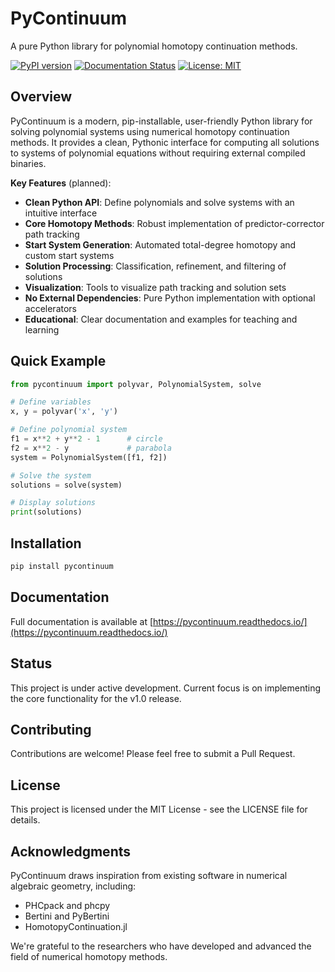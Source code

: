 # PyContinuum

A pure Python library for polynomial homotopy continuation methods.

[![PyPI version](https://img.shields.io/pypi/v/pycontinuum.svg)](https://pypi.org/project/pycontinuum/)
[![Documentation Status](https://readthedocs.org/projects/pycontinuum/badge/?version=latest)](https://pycontinuum.readthedocs.io/en/latest/?badge=latest)
[![License: MIT](https://img.shields.io/badge/License-MIT-yellow.svg)](https://opensource.org/licenses/MIT)

## Overview

PyContinuum is a modern, pip-installable, user-friendly Python library for solving polynomial systems using numerical homotopy continuation methods. It provides a clean, Pythonic interface for computing all solutions to systems of polynomial equations without requiring external compiled binaries.

**Key Features** (planned):

- **Clean Python API**: Define polynomials and solve systems with an intuitive interface
- **Core Homotopy Methods**: Robust implementation of predictor-corrector path tracking
- **Start System Generation**: Automated total-degree homotopy and custom start systems
- **Solution Processing**: Classification, refinement, and filtering of solutions
- **Visualization**: Tools to visualize path tracking and solution sets
- **No External Dependencies**: Pure Python implementation with optional accelerators
- **Educational**: Clear documentation and examples for teaching and learning

## Quick Example

```python
from pycontinuum import polyvar, PolynomialSystem, solve

# Define variables
x, y = polyvar('x', 'y')

# Define polynomial system
f1 = x**2 + y**2 - 1      # circle
f2 = x**2 - y             # parabola
system = PolynomialSystem([f1, f2])

# Solve the system
solutions = solve(system)

# Display solutions
print(solutions)
```

## Installation

```bash
pip install pycontinuum
```

## Documentation

Full documentation is available at [https://pycontinuum.readthedocs.io/](https://pycontinuum.readthedocs.io/)

## Status

This project is under active development. Current focus is on implementing the core functionality for the v1.0 release.

## Contributing

Contributions are welcome! Please feel free to submit a Pull Request.

## License

This project is licensed under the MIT License - see the LICENSE file for details.

## Acknowledgments

PyContinuum draws inspiration from existing software in numerical algebraic geometry, including:
- PHCpack and phcpy
- Bertini and PyBertini
- HomotopyContinuation.jl

We're grateful to the researchers who have developed and advanced the field of numerical homotopy methods.